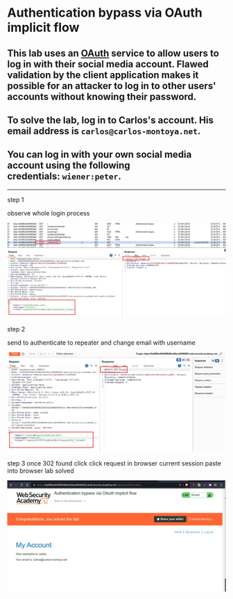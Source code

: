 # Authentication bypass via OAuth implicit flow

## This lab uses an [OAuth](https://portswigger.net/web-security/oauth) service to allow users to log in with their social media account. Flawed validation by the client application makes it possible for an attacker to log in to other users' accounts without knowing their password.

## To solve the lab, log in to Carlos's account. His email address is `carlos@carlos-montoya.net`.

## You can log in with your own social media account using the following credentials: `wiener:peter`.

---

step 1

observe whole login process

![screenshot](images/lab1_proxy_http_history.jpg)

step 2

send to authenticate to repeater
and change email with username

![screenshot](images/lab1_post_request_with_carlos.jpg)

step 3
once 302 found click click request in browser current session paste into browser
lab solved

![screenshot](images/lab1_solved_lab.jpg)
